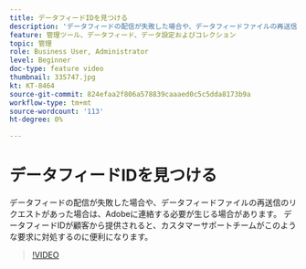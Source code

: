 ```yaml
---
title: データフィードIDを見つける
description: 'データフィードの配信が失敗した場合や、データフィードファイルの再送信のリクエストがあった場合は、Adobeに連絡する必要が生じる場合があります。 データフィードIDが顧客から提供されると、カスタマーサポートチームがこのような要求に対処するのに便利になります。 '
feature: 管理ツール、データフィード、データ設定およびコレクション
topic: 管理
role: Business User, Administrator
level: Beginner
doc-type: feature video
thumbnail: 335747.jpg
kt: KT-8464
source-git-commit: 824efaa2f806a578839caaaed0c5c5dda8173b9a
workflow-type: tm+mt
source-wordcount: '113'
ht-degree: 0%

---
```



# データフィードIDを見つける

データフィードの配信が失敗した場合や、データフィードファイルの再送信のリクエストがあった場合は、Adobeに連絡する必要が生じる場合があります。 データフィードIDが顧客から提供されると、カスタマーサポートチームがこのような要求に対処するのに便利になります。


>[!VIDEO](https://video.tv.adobe.com/v/335747/?quality=12&learn=on)